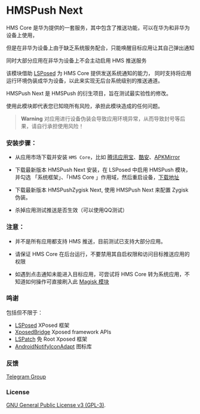 # HMSPush Next


HMS Core 是华为提供的一套服务，其中包含了推送功能，可以在华为和非华为设备上使用，

但是在非华为设备上由于缺乏系统服务配合，只能唤醒目标应用让其自己弹出通知    

同时大部分应用在非华为设备上不会主动启用 HMS 推送服务

该模块借助 [LSPosed](https://github.com/LSPosed/LSPosed) 为 HMS Core 提供发送系统通知的能力，
同时支持将应用运行环境伪装成华为设备，以此来实现无后台系统级别的推送通道。

HMSPush Next 是 HMSPush 的衍生项目，旨在测试最实验性的修改。

使用此模块即代表您已知晓所有风险，承担此模块造成的任何问题。

> **Warning**
> 对应用进行设备伪装会导致应用环境异常，从而导致封号等后果，请自行承担使用风险！

### 安装步骤：
- 从应用市场下载并安装 `HMS Core`，比如 [腾讯应用宝](https://sj.qq.com/appdetail/com.huawei.hwid)、[酷安](https://www.coolapk.com/apk/com.huawei.hwid)、[APKMirror](https://www.apkmirror.com/apk/huawei-internet-services/huawei-mobile-services)

- 下载最新版本 HMSPush Next 安装，在 LSPosed 中启用 HMSPush 模块，并勾选 「系统框架」、「HMS Core 」作用域，然后重启设备，[下载地址](https://github.com/DdogezD/HMSPush-Next/releases/latest)

- 下载最新版本 HMSPushZygisk Next, 使用 HMSPush Next 来配置 Zygisk 伪装。

- 杀掉应用测试推送是否生效（可以使用QQ测试）
　　
### 注意：
- 并不是所有应用都支持 HMS 推送，目前测试已支持大部分应用。

- 请保证 HMS Core 在后台运行，不要禁用其自启权限和访问目标推送应用的权限

- 如遇到点击通知未能进入目标应用，可尝试将 HMS Core 转为系统应用，不知道如何操作可直接刷入此 [Magisk 模块](https://github.com/fei-ke/HMSPush/releases/download/v0.0.5/HMSCore-v0.3.zip)

### 鸣谢
包括但不限于：
- [LSPosed](https://github.com/LSPosed/LSPosed) XPosed 框架
- [XposedBridge](https://github.com/rovo89/XposedBridge) Xposed framework APIs
- [LSPatch](https://github.com/LSPosed/LSPatch) 免 Root Xposed 框架
- [AndroidNotifyIconAdapt](https://github.com/fankes/AndroidNotifyIconAdapt) 图标库

### 反馈
[Telegram Group](https://t.me/HMSPush)

### License
[GNU General Public License v3 (GPL-3)](http://www.gnu.org/copyleft/gpl.html).
